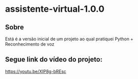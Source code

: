 # assistente-virtual-1.0.0

## Sobre
Está é a versão inicial de um projeto ao qual pratiquei Python + Reconhecimento de voz

## Segue link do vídeo do projeto:
<https://youtu.be/XIP8g-bREsc>
